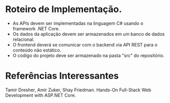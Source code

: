 # Roteiro de Implementação.
* As APIs devem ser implementadas na linguagem C# usando o framework .NET Core.
* Os dados da aplicação devem ser armazenados em um banco de dados relacional.
* O frontend deverá se comunicar com o backend via API REST para o conteúdo não estático.
* O código do projeto deve ser armazenado na pasta "src" do repositório.

# Referências Interessantes
 Tamir Dresher, Amir Zuker, Shay Friedman. Hands-On Full-Stack Web Development with ASP.NET Core. 
